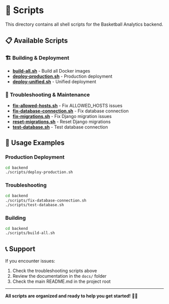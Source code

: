 # 🔧 Scripts

This directory contains all shell scripts for the Basketball Analytics backend.

## 📋 Available Scripts

### 🏗️ **Building & Deployment**
- **[build-all.sh](build-all.sh)** - Build all Docker images
- **[deploy-production.sh](deploy-production.sh)** - Production deployment
- **[deploy-unified.sh](deploy-unified.sh)** - Unified deployment

### 🔧 **Troubleshooting & Maintenance**
- **[fix-allowed-hosts.sh](fix-allowed-hosts.sh)** - Fix ALLOWED_HOSTS issues
- **[fix-database-connection.sh](fix-database-connection.sh)** - Fix database connection
- **[fix-migrations.sh](fix-migrations.sh)** - Fix Django migration issues
- **[reset-migrations.sh](reset-migrations.sh)** - Reset Django migrations
- **[test-database.sh](test-database.sh)** - Test database connection

## 📝 **Usage Examples**

### **Production Deployment**
```bash
cd backend
./scripts/deploy-production.sh
```

### **Troubleshooting**
```bash
cd backend
./scripts/fix-database-connection.sh
./scripts/test-database.sh
```

### **Building**
```bash
cd backend
./scripts/build-all.sh
```

## 📞 **Support**

If you encounter issues:
1. Check the troubleshooting scripts above
2. Review the documentation in the `docs/` folder
3. Check the main README.md in the project root

---

**All scripts are organized and ready to help you get started!** 🔧🏀
